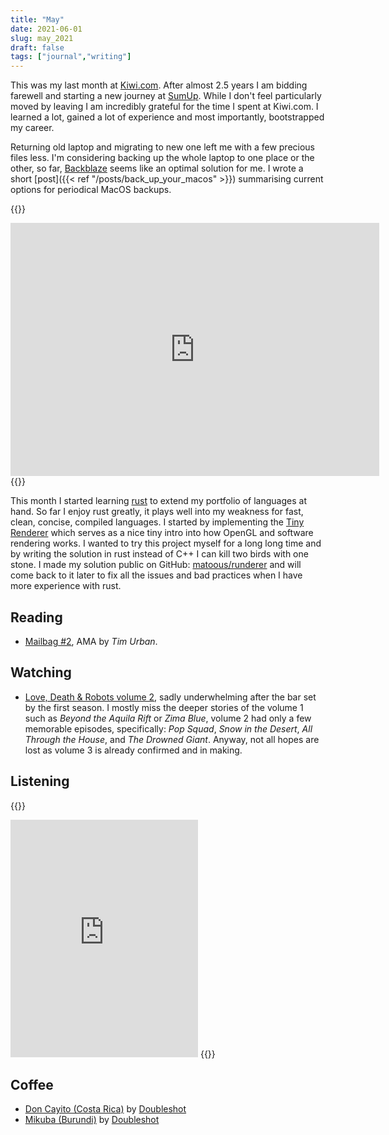 ```yaml
---
title: "May"
date: 2021-06-01
slug: may_2021
draft: false
tags: ["journal","writing"]
---
```


This was my last month at [Kiwi.com](https://kiwi.com). After almost 2.5 years I am bidding farewell
and starting a new journey at [SumUp](https://sumup.com). While I don't feel particularly moved
by leaving I am incredibly grateful for the time I spent at Kiwi.com. I learned a lot,
gained a lot of experience and most importantly, bootstrapped my career.

Returning old laptop and migrating to new one left me with a few precious files less.
I'm considering backing up the whole laptop to one place or the other, so far,
[Backblaze](https://www.backblaze.com/cloud-backup.html) seems like an optimal solution for me.
I wrote a short [post]({{< ref "/posts/back_up_your_macos" >}}) summarising current options
for periodical MacOS backups.

{{<rawhtml>}}
<iframe height='405' width='590' frameborder='0' allowtransparency='true' scrolling='no' src='https://www.strava.com/activities/5173474635/embed/3f1ccfa1e7b96fdae87113254f1c9ee974477aac'></iframe>
{{</rawhtml>}}

This month I started learning [rust](https://www.rust-lang.org/) to extend my portfolio
of languages at hand. So far I enjoy rust greatly, it plays well into my weakness for
fast, clean, concise, compiled languages. I started by implementing the
[Tiny Renderer](https://github.com/ssloy/tinyrenderer) which serves as a nice tiny intro into
how OpenGL and software rendering works. I wanted to try this project myself for a long long time
and by writing the solution in rust instead of C++ I can kill two birds with one stone.
I made my solution public on GitHub: [matoous/runderer](https://github.com/matoous/runderer)
and will come back to it later to fix all the issues and bad practices when I have more experience
with rust.

## Reading

- [Mailbag #2](https://waitbutwhy.com/2021/04/mailbag-2.html), AMA by _Tim Urban_.

## Watching

- [Love, Death & Robots volume 2](https://en.wikipedia.org/wiki/Love,_Death_%26_Robots), sadly underwhelming
  after the bar set by the first season. I mostly miss the deeper stories of the volume 1 such as
  _Beyond the Aquila Rift_ or _Zima Blue_, volume 2 had only a few memorable episodes,
  specifically: _Pop Squad_, _Snow in the Desert_, _All Through the House_, and _The Drowned Giant_.
  Anyway, not all hopes are lost as volume 3 is already confirmed and in making.

## Listening

{{<rawhtml>}}
<iframe src="https://open.spotify.com/embed/track/4TlMFjPFreMOKKoWAjHARr" width="300" height="380" frameborder="0" allowtransparency="true" allow="encrypted-media"></iframe>
{{</rawhtml>}}

## Coffee

- [Don Cayito (Costa Rica)](https://www.doubleshot.cz/cs/products/kostarika-don-cayito) by [Doubleshot](https://www.doubleshot.cz/en)
- [Mikuba (Burundi)](https://www.doubleshot.cz/cs/products/burundi-mikuba-natural) by [Doubleshot](https://www.doubleshot.cz/en)

